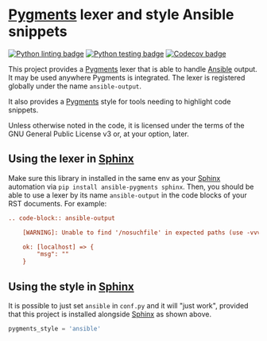 # [Pygments] lexer and style Ansible snippets

[![Python linting badge](https://github.com/ansible-community/ansible-pygments/workflows/Python%20linting/badge.svg?event=push&branch=main)](https://github.com/ansible-community/ansible-pygments/actions?query=workflow%3A%22Python+linting%22+branch%3Amain)
[![Python testing badge](https://github.com/ansible-community/ansible-pygments/workflows/Python%20testing/badge.svg?event=push&branch=main)](https://github.com/ansible-community/ansible-pygments/actions?query=workflow%3A%22Python+testing%22+branch%3Amain)
[![Codecov badge](https://img.shields.io/codecov/c/github/ansible-community/ansible-pygments)](https://codecov.io/gh/ansible-community/ansible-pygments)

This project provides a [Pygments] lexer that is able to handle
[Ansible] output. It may be used anywhere Pygments is integrated.
The lexer is registered globally under the name `ansible-output`.

It also provides a [Pygments] style for tools needing to highlight
code snippets.

Unless otherwise noted in the code, it is licensed under the terms
of the GNU General Public License v3 or, at your option, later.

## Using the lexer in [Sphinx]

Make sure this library in installed in the same env as your [Sphinx]
automation via `pip install ansible-pygments sphinx`. Then, you should
be able to use a lexer by its name `ansible-output` in the code blocks
of your RST documents. For example:

```rst
.. code-block:: ansible-output

    [WARNING]: Unable to find '/nosuchfile' in expected paths (use -vvvvv to see paths)

    ok: [localhost] => {
        "msg": ""
    }
```

## Using the style in [Sphinx]

It is possible to just set `ansible` in `conf.py` and it will "just
work", provided that this project is installed alongside [Sphinx] as
shown above.

```python
pygments_style = 'ansible'
```

[Ansible]: https://www.ansible.com/?utm_medium=github-or-pypi&utm_source=ansible-pygments--readme
[Pygments]: https://pygments.org
[Sphinx]: https://www.sphinx-doc.org
